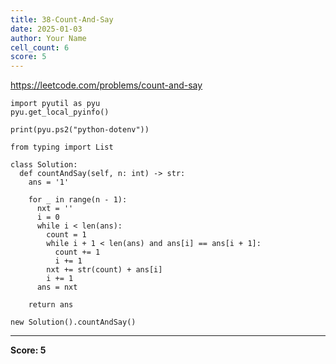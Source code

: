 ```yaml
---
title: 38-Count-And-Say
date: 2025-01-03
author: Your Name
cell_count: 6
score: 5
---
```


https://leetcode.com/problems/count-and-say


```
import pyutil as pyu
pyu.get_local_pyinfo()
```


```
print(pyu.ps2("python-dotenv"))
```


```
from typing import List
```


```
class Solution:
  def countAndSay(self, n: int) -> str:
    ans = '1'

    for _ in range(n - 1):
      nxt = ''
      i = 0
      while i < len(ans):
        count = 1
        while i + 1 < len(ans) and ans[i] == ans[i + 1]:
          count += 1
          i += 1
        nxt += str(count) + ans[i]
        i += 1
      ans = nxt

    return ans
```


```
new Solution().countAndSay()
```


---
**Score: 5**